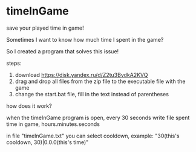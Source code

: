 # timeInGame
save your played time in game!

Sometimes I want to know how much time I spent in the game?

So I created a program that solves this issue!

steps:
1) download https://disk.yandex.ru/d/Z2tu3BvdkA2KVQ
2) drag and drop all files from the zip file to the executable file with the game
3) change the start.bat file, fill in the text instead of parentheses

how does it work?

when the timeInGame program is open, every 30 seconds write file spent time in game, hours.minutes.seconds

in file "timeInGame.txt" you can select cooldown, example: "30(this's cooldown, 30)|0.0.0(this's time)"
